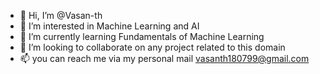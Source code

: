 - 👋 Hi, I’m @Vasan-th
- 👀 I’m interested in Machine Learning and AI
- 🌱 I’m currently learning Fundamentals of Machine Learning
- 💞️ I’m looking to collaborate on any project related to this domain
- 📫 you can reach me via my personal mail vasanth180799@gmail.com

<!---
Vasan-th/Vasan-th is a ✨ special ✨ repository because its `README.md` (this file) appears on your GitHub profile.
You can click the Preview link to take a look at your changes.
--->
